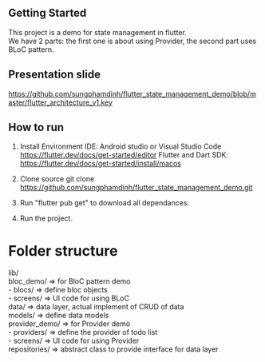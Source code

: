 
## Getting Started

This project is a demo for state management in flutter. <br>
We have 2 parts: the first one is about using Provider, the second part uses BLoC pattern.

## Presentation slide
https://github.com/sungphamdinh/flutter_state_management_demo/blob/master/flutter_architecture_v1.key

## How to run
1. Install Environment
IDE: Android studio or Visual Studio Code https://flutter.dev/docs/get-started/editor
Flutter and Dart SDK: https://flutter.dev/docs/get-started/install/macos

2. Clone source
git clone https://github.com/sungphamdinh/flutter_state_management_demo.git

3. Run "flutter pub get" to download all dependances.

4. Run the project.

# Folder structure

lib/ <br>
  bloc_demo/ => for BloC pattern demo <br>
      - blocs/ => define bloc objects <br>
      - screens/ => UI code for using BLoC <br>
  data/ => data layer, actual implement of CRUD of data <br>
  models/ => define data models <br>
  provider_demo/ => for Provider demo <br>
       - providers/ => define the provider of todo list <br>
       - screens/ => UI code for using Provider <br>
  repositories/ => abstract class to provide interface for data layer <br>
  


